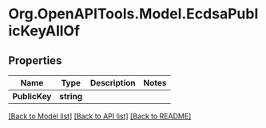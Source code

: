 # Org.OpenAPITools.Model.EcdsaPublicKeyAllOf

## Properties

| Name          | Type       | Description | Notes |
| ------------- | ---------- | ----------- | ----- |
| **PublicKey** | **string** |             |

[[Back to Model list]](../README.md#documentation-for-models)
[[Back to API list]](../README.md#documentation-for-api-endpoints)
[[Back to README]](../README.md)
